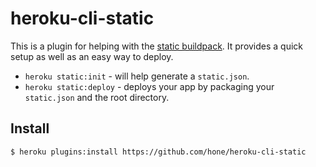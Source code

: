 # heroku-cli-static
This is a plugin for helping with the [static buildpack](https://github.com/hone/heroku-buildpack-static). It provides a quick setup as well as an easy way to deploy.

* `heroku static:init` - will help generate a `static.json`.
* `heroku static:deploy` - deploys your app by packaging your `static.json` and the root directory.

## Install
```sh
$ heroku plugins:install https://github.com/hone/heroku-cli-static
```
